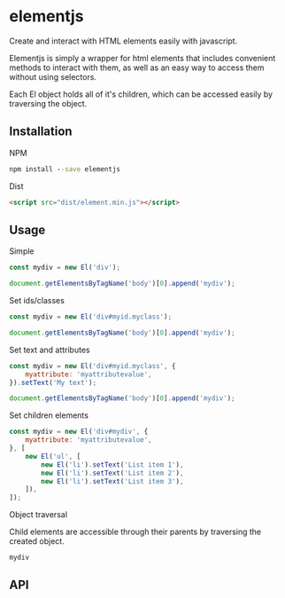 # elementjs #

Create and interact with HTML elements easily with javascript.

Elementjs is simply a wrapper for html elements that includes convenient methods to interact with them, as well as an easy way to access them without using selectors.

Each El object holds all of it's children, which can be accessed easily by traversing the object.

## Installation ##

NPM

```cmd
npm install --save elementjs
```

Dist

```html
<script src="dist/element.min.js"></script>
```

## Usage ##

Simple

```javascript
const mydiv = new El('div');

document.getElementsByTagName('body')[0].append('mydiv');
```

Set ids/classes

```javascript
const mydiv = new El('div#myid.myclass');

document.getElementsByTagName('body')[0].append('mydiv');
```

Set text and attributes

```javascript
const mydiv = new El('div#myid.myclass', {
    myattribute: 'myattributevalue',
}).setText('My text');

document.getElementsByTagName('body')[0].append('mydiv');
```

Set children elements

```javascript
const mydiv = new El('div#mydiv', {
    myattribute: 'myattributevalue',
}, [
    new El('ul', [
        new El('li').setText('List item 1'),
        new El('li').setText('List item 2'),
        new El('li').setText('List item 3'),
    ]),
]);
```

Object traversal

Child elements are accessible through their parents by traversing the created object.

```javascript
mydiv
```

## API ##